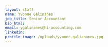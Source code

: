 ```yaml
---
layout: staff
name: Yvonne Galinanes
job_title: Senior Accountant
bio_html:
email: ygalinanes@hi-accounting.com
linkedin:
profile_image: /uploads/yvonne-galiananes.jpg
---
```



